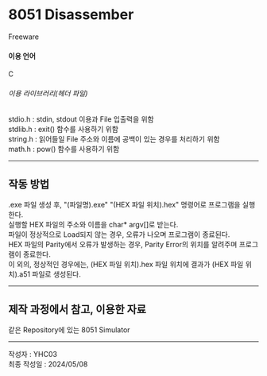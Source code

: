 # 8051 Disassember

Freeware  

#### 이용 언어
C

###### 이용 라이브러리(헤더 파일)
stdio.h : stdin, stdout 이용과 File 입출력을 위함  
stdlib.h : exit() 함수를 사용하기 위함  
string.h : 읽어들일 File 주소와 이름에 공백이 있는 경우를 처리하기 위함  
math.h : pow() 함수를 사용하기 위함  

---
## 작동 방법
.exe 파일 생성 후, "(파일명).exe" "(HEX 파일 위치).hex" 명령어로 프로그램을 실행한다.  
실행할 HEX 파일의 주소와 이름을 char* argv[]로 받는다.  
파일이 정상적으로 Load되지 않는 경우, 오류가 나오며 프로그램이 종료된다.  
HEX 파일의 Parity에서 오류가 발생하는 경우, Parity Error의 위치를 알려주며 프로그램이 종료한다.  
이 외의, 정상적인 경우에는, (HEX 파일 위치).hex 파일 위치에 결과가 (HEX 파일 위치).a51 파일로 생성된다.  

---
## 제작 과정에서 참고, 이용한 자료
같은 Repository에 있는 8051 Simulator  

---
작성자 : YHC03  
최종 작성일 : 2024/05/08  
